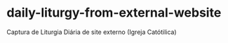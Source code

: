 daily-liturgy-from-external-website
===================================

Captura de Liturgia Diária de site externo (Igreja Catótilica)
